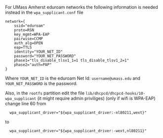 For UMass Amherst eduroam networks the following information is needed instead in the `wpa_supplicant.conf` file

```
network={
    ssid="eduroam"
    proto=RSN
    key_mgmt=WPA-EAP
    pairwise=CCMP
    auth_alg=OPEN
    eap=TTLS
    identity="YOUR_NET_ID"
    password="YOUR_NET_PASSWORD"
    phase1="tls_disable_tlsv1_1=1 tls_disable_tlsv1_2=1"
    phase2="auth=PAP"
}
```

Where `YOUR_NET_ID` is the eduroam Net Id: `username@umass.edu` and `YOUR_NET_PASSWORD` is the password.


Also, in the `rootfs` partition edit the file `lib/dhcpcd/dhcpcd-hooks/10-wpa_supplicant` (it might require admin priviliges)
(only if wifi is WPA-EAP)
change line 60 from 
```
  wpa_supplicant_driver="${wpa_supplicant_driver:-nl80211,wext}"
```
to
```
  wpa_supplicant_driver="${wpa_supplicant_driver:-wext,nl80211}"
```
